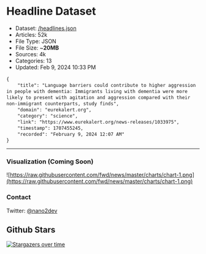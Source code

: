# Headline Dataset

- Dataset: [/headlines.json](https://raw.githubusercontent.com/fwd/news/master/headlines.json) 
- Articles: 52k
- File Type: JSON
- File Size: ~**20MB**
- Sources: 4k
- Categories: 13
- Updated: Feb 9, 2024 10:33 PM

```
{
    "title": "Language barriers could contribute to higher aggression in people with dementia: Immigrants living with dementia were more likely to present with agitation and aggression compared with their non-immigrant counterparts, study finds",
    "domain": "eurekalert.org",
    "category": "science",
    "link": "https://www.eurekalert.org/news-releases/1033975",
    "timestamp": 1707455245,
    "recorded": "February 9, 2024 12:07 AM"
}
```

---

### Visualization (Coming Soon)

![https://raw.githubusercontent.com/fwd/news/master/charts/chart-1.png](https://raw.githubusercontent.com/fwd/news/master/charts/chart-1.png)

### Contact 

Twitter: [@nano2dev](https://twitter.com/nano2dev)

## Github Stars

[![Stargazers over time](https://starchart.cc/fwd/news.svg)](https://starchart.cc/fwd/news)
